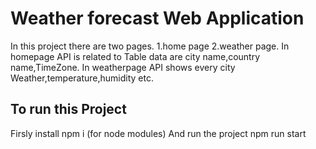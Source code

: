 # Weather forecast Web Application
In this project there are two pages.
1.home page
2.weather page.
In homepage API is related to Table data are city name,country name,TimeZone.
In weatherpage API shows every city Weather,temperature,humidity etc.
## To run this Project
Firsly install npm i (for node modules)
And run the project npm run start






